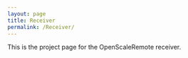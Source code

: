 ```yaml
---
layout: page
title: Receiver
permalink: /Receiver/
---
```


This is the project page for the OpenScaleRemote receiver.